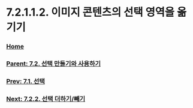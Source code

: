 # 7.2.1.1.2. 이미지 콘텐츠의 선택 영역을 옮기기

### [Home](./00-home.md)
### [Parent: 7.2. 선택 만들기와 사용하기](./07-02-00-creating-and-using-selections.md)
### [Prev: 7.1. 선택](./07-01-the-selection.md)
### [Next: 7.2.2. 선택 더하기/빼기](./07-02-02-adding-or-subtracting-selections.md)
